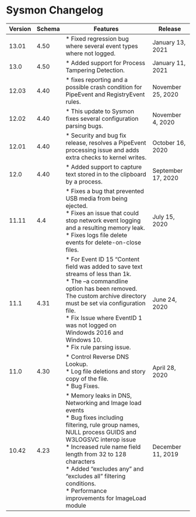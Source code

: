 # Sysmon Changelog

| Version | Schema | Features                                                                                                                                                                                                                                                                                                                                          | Release            |
|---------|--------|---------------------------------------------------------------------------------------------------------------------------------------------------------------------------------------------------------------------------------------------------------------------------------------------------------------------------------------------------|--------------------|
| 13.01   | 4.50   |  * Fixed regression bug where several event types where not logged.                                                                                                                                                                                                                                                                               |  January 13, 2021  |
| 13.0    |  4.50  |  * Added support for Process Tampering Detection.                                                                                                                                                                                                                                                                                                 |  January 11, 2021  |
| 12.03   |  4.40  |  * fixes reporting and a possible crash condition for PipeEvent and RegistryEvent rules.                                                                                                                                                                                                                                                          |  November 25, 2020 |
| 12.02   |  4.40  |  * This update to Sysmon fixes several configuration parsing bugs.                                                                                                                                                                                                                                                                                |  November 4, 2020  |
| 12.01   |  4.40  |  * Security and bug fix release, resolves a PipeEvent processing issue and adds extra checks to kernel writes.                                                                                                                                                                                                                                    |  October 16, 2020  |
| 12.0    | 4.40   | * Added support to capture text stored in to the clipboard by a process.                                                                                                                                                                                                                                                                          | September 17, 2020 |
| 11.11   | 4.4    | * Fixes a bug that prevented USB media from being ejected.<br>* Fixes an issue that could stop network event logging and a resulting memory leak.<br>* Fixes logs file delete events for delete-on-close files.                                                                                                                                   | July 15, 2020      |
| 11.1    | 4.31   | * For Event ID 15 “Content field was added to save text streams of less than 1k.<br>* The –a commandline option has been removed. The custom archive directory must be set via configuration file.<br>* Fix Issue where EventID 1 was not logged on Windowds 2016 and Windows 10.<br>* Fix rule parsing issue.                                    | June 24, 2020      |
| 11.0    | 4.30   | * Control Reverse DNS Lookup.<br>* Log file deletions and story copy of the file.<br>* Bug Fixes.                                                                                                                                                                                                                                                 | April 28, 2020     |
| 10.42   | 4.23   | * Memory leaks in DNS, Networking and Image load events<br>* Bug fixes including filtering, rule group names, NULL process GUIDS and W3LOGSVC interop issue<br>* Increased rule name field length from 32 to 128 characters<br>* Added “excludes any” and “excludes all” filtering conditions.<br>* Performance improvements for ImageLoad module | December 11, 2019  |